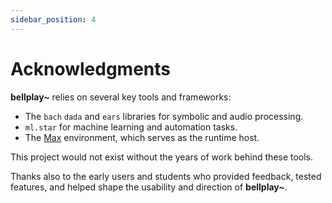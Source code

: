 ```yaml
---
sidebar_position: 4
---
```


# Acknowledgments

**bellplay~** relies on several key tools and frameworks:

- The `bach` `dada` and `ears` libraries for symbolic and audio processing.
- `ml.star` for machine learning and automation tasks.
- The [Max](https://cycling74.com/downloads) environment, which serves as the runtime host.

This project would not exist without the years of work behind these tools.

Thanks also to the early users and students who provided feedback, tested features, and helped shape the usability and direction of **bellplay~**.
